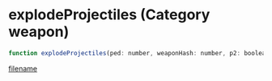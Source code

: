 # explodeProjectiles (Category weapon)

```js
function explodeProjectiles(ped: number, weaponHash: number, p2: boolean): void
```

[filename](explodeProjectiles_m.md ':include')